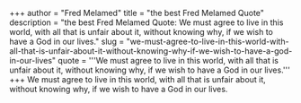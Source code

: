 +++
author = "Fred Melamed"
title = "the best Fred Melamed Quote"
description = "the best Fred Melamed Quote: We must agree to live in this world, with all that is unfair about it, without knowing why, if we wish to have a God in our lives."
slug = "we-must-agree-to-live-in-this-world-with-all-that-is-unfair-about-it-without-knowing-why-if-we-wish-to-have-a-god-in-our-lives"
quote = '''We must agree to live in this world, with all that is unfair about it, without knowing why, if we wish to have a God in our lives.'''
+++
We must agree to live in this world, with all that is unfair about it, without knowing why, if we wish to have a God in our lives.

